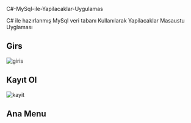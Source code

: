 C#-MySql-ile-Yapilacaklar-Uygulamas

C# ile hazırlanmış MySql veri tabanı Kullanılarak  Yapilacaklar  Masaustu Uyglaması


## Girs


![giris](https://user-images.githubusercontent.com/71436886/190426518-76fb6f64-6c16-4a19-a34d-c385c2f443b4.png)

## Kayıt Ol


![kayit](https://user-images.githubusercontent.com/71436886/190426617-e271e779-9545-4009-bd0d-04f0fd503044.png)

## Ana Menu
